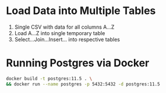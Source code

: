 # Load Data into Multiple Tables

1. Single CSV with data for all columns A...Z
2. Load A...Z into single temporary table
3. Select...Join...Insert... into respective tables

# Running Postgres via Docker

```bash
docker build -t postgres:11.5 . \
&& docker run --name postgres -p 5432:5432 -d postgres:11.5
```